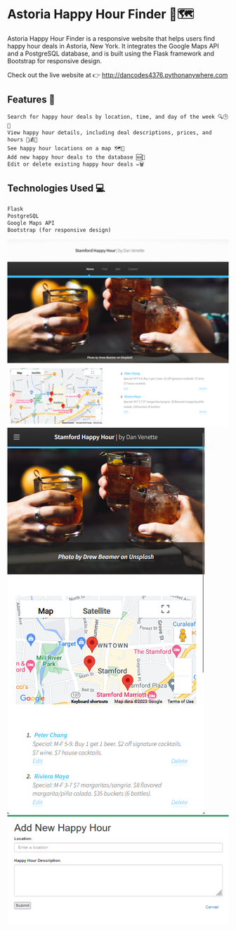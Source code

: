 # Astoria Happy Hour Finder 🍻🗺️

Astoria Happy Hour Finder is a responsive website that helps users find happy hour deals in Astoria, New York. It integrates the Google Maps API and a PostgreSQL database, and is built using the Flask framework and Bootstrap for responsive design.

Check out the live website at 👉 http://dancodes4376.pythonanywhere.com

## Features 🌟

    Search for happy hour deals by location, time, and day of the week 🔍🕒📅
    View happy hour details, including deal descriptions, prices, and hours 👀💰⏰
    See happy hour locations on a map 🗺️📍
    Add new happy hour deals to the database 🆕🍹
    Edit or delete existing happy hour deals ✏️🗑️

## Technologies Used 💻

    Flask
    PostgreSQL
    Google Maps API
    Bootstrap (for responsive design)

<div class="row">
  <div class="col">
    <img src="/Desktop_Screenshot.png" class="d-block w-100" alt="Screenshot 1">
  </div>
  <div class="col">
    <img src="/Mobile_Screenshot.png" class="d-block w-100" alt="Screenshot 2">
  </div>
  <div class="col">
    <img src="/Add_Screenshot.png" class="d-block w-100" alt="Screenshot 3">
  </div>
</div>

  </button>
</div>
